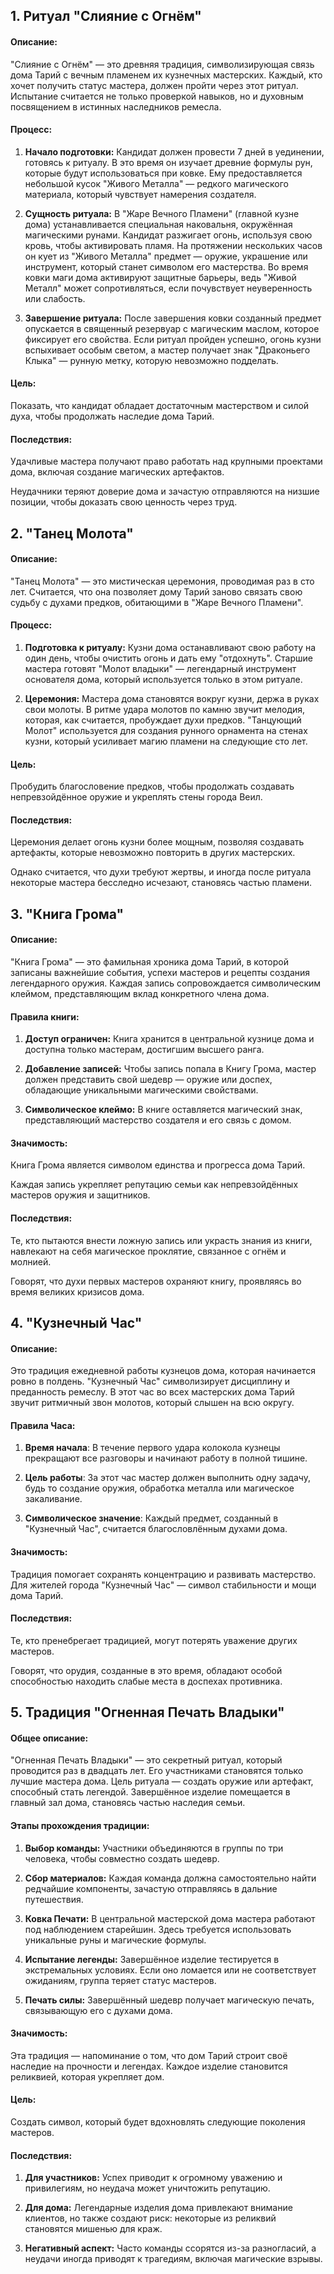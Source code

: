 
## 1. Ритуал "Слияние с Огнём"

#### Описание:
"Слияние с Огнём" — это древняя традиция, символизирующая связь дома Тарий с вечным пламенем их кузнечных мастерских. Каждый, кто хочет получить статус мастера, должен пройти через этот ритуал. Испытание считается не только проверкой навыков, но и духовным посвящением в истинных наследников ремесла.

#### Процесс:
1. **Начало подготовки:** Кандидат должен провести 7 дней в уединении, готовясь к ритуалу. В это время он изучает древние формулы рун, которые будут использоваться при ковке. Ему предоставляется небольшой кусок "Живого Металла" — редкого магического материала, который чувствует намерения создателя.

2. **Сущность ритуала:** В "Жаре Вечного Пламени" (главной кузне дома) устанавливается специальная наковальня, окружённая магическими рунами. Кандидат разжигает огонь, используя свою кровь, чтобы активировать пламя. На протяжении нескольких часов он кует из "Живого Металла" предмет — оружие, украшение или инструмент, который станет символом его мастерства. Во время ковки маги дома активируют защитные барьеры, ведь "Живой Металл" может сопротивляться, если почувствует неуверенность или слабость.

3. **Завершение ритуала:** После завершения ковки созданный предмет опускается в священный резервуар с магическим маслом, которое фиксирует его свойства. Если ритуал пройден успешно, огонь кузни вспыхивает особым светом, а мастер получает знак "Драконьего Клыка" — рунную метку, которую невозможно подделать.

#### Цель:
Показать, что кандидат обладает достаточным мастерством и силой духа, чтобы продолжать наследие дома Тарий.

#### Последствия:
Удачливые мастера получают право работать над крупными проектами дома, включая создание магических артефактов.

Неудачники теряют доверие дома и зачастую отправляются на низшие позиции, чтобы доказать свою ценность через труд.


## 2. "Танец Молота"

#### Описание:
"Танец Молота" — это мистическая церемония, проводимая раз в сто лет. Считается, что она позволяет дому Тарий заново связать свою судьбу с духами предков, обитающими в "Жаре Вечного Пламени".

#### Процесс:
1. **Подготовка к ритуалу:** Кузни дома останавливают свою работу на один день, чтобы очистить огонь и дать ему "отдохнуть". Старшие мастера готовят "Молот владыки" — легендарный инструмент основателя дома, который используется только в этом ритуале.

2. **Церемония:** Мастера дома становятся вокруг кузни, держа в руках свои молоты. В ритме удара молотов по камню звучит мелодия, которая, как считается, пробуждает духи предков. "Танцующий Молот" используется для создания рунного орнамента на стенах кузни, который усиливает магию пламени на следующие сто лет.

#### Цель:
Пробудить благословение предков, чтобы продолжать создавать непревзойдённое оружие и укреплять стены города Веил.

#### Последствия:
Церемония делает огонь кузни более мощным, позволяя создавать артефакты, которые невозможно повторить в других мастерских.

Однако считается, что духи требуют жертвы, и иногда после ритуала некоторые мастера бесследно исчезают, становясь частью пламени.



## 3. "Книга Грома" 

#### Описание:
"Книга Грома" — это фамильная хроника дома Тарий, в которой записаны важнейшие события, успехи мастеров и рецепты создания легендарного оружия. Каждая запись сопровождается символическим клеймом, представляющим вклад конкретного члена дома. 

#### Правила книги:
1. **Доступ ограничен:** Книга хранится в центральной кузнице дома и доступна только мастерам, достигшим высшего ранга.

2. **Добавление записей:** Чтобы запись попала в Книгу Грома, мастер должен представить свой шедевр — оружие или доспех, обладающие уникальными магическими свойствами.

3. **Символическое клеймо:** В книге оставляется магический знак, представляющий мастерство создателя и его связь с домом.

#### Значимость:
Книга Грома является символом единства и прогресса дома Тарий.

Каждая запись укрепляет репутацию семьи как непревзойдённых мастеров оружия и защитников.


#### Последствия:
Те, кто пытаются внести ложную запись или украсть знания из книги, навлекают на себя магическое проклятие, связанное с огнём и молнией.

Говорят, что духи первых мастеров охраняют книгу, проявляясь во время великих кризисов дома.



## 4. "Кузнечный Час"

#### Описание:
Это традиция ежедневной работы кузнецов дома, которая начинается ровно в полдень. "Кузнечный Час" символизирует дисциплину и преданность ремеслу. В этот час во всех мастерских дома Тарий звучит ритмичный звон молотов, который слышен на всю округу.

#### Правила Часа:
1. **Время начала**: В течение первого удара колокола кузнецы прекращают все разговоры и начинают работу в полной тишине.

2. **Цель работы**: За этот час мастер должен выполнить одну задачу, будь то создание оружия, обработка металла или магическое закаливание.

3. **Символическое значение**: Каждый предмет, созданный в "Кузнечный Час", считается благословлённым духами дома.

#### Значимость:
Традиция помогает сохранять концентрацию и развивать мастерство.
Для жителей города "Кузнечный Час" — символ стабильности и мощи дома Тарий.

#### Последствия:
Те, кто пренебрегает традицией, могут потерять уважение других мастеров.

Говорят, что орудия, созданные в это время, обладают особой способностью находить слабые места в доспехах противника.



## 5. Традиция "Огненная Печать Владыки"

#### Общее описание:
"Огненная Печать Владыки" — это секретный ритуал, который проводится раз в двадцать лет. Его участниками становятся только лучшие мастера дома. Цель ритуала — создать оружие или артефакт, способный стать легендой. Завершённое изделие помещается в главный зал дома, становясь частью наследия семьи.

#### Этапы прохождения традиции:
1. **Выбор команды:** Участники объединяются в группы по три человека, чтобы совместно создать шедевр.

2. **Сбор материалов:** Каждая команда должна самостоятельно найти редчайшие компоненты, зачастую отправляясь в дальние путешествия.

3. **Ковка Печати:** В центральной мастерской дома мастера работают под наблюдением старейшин. Здесь требуется использовать уникальные руны и магические формулы.

4. **Испытание легенды:** Завершённое изделие тестируется в экстремальных условиях. Если оно ломается или не соответствует ожиданиям, группа теряет статус мастеров.

5. **Печать силы:** Завершённый шедевр получает магическую печать, связывающую его с духами дома.

#### Значимость:
Эта традиция — напоминание о том, что дом Тарий строит своё наследие на прочности и легендах. Каждое изделие становится реликвией, которая укрепляет дом.

#### Цель:
Создать символ, который будет вдохновлять следующие поколения мастеров.

#### Последствия:
1. **Для участников:** Успех приводит к огромному уважению и привилегиям, но неудача может уничтожить репутацию.

2. **Для дома:** Легендарные изделия дома привлекают внимание клиентов, но также создают риск: некоторые из реликвий становятся мишенью для краж.

3. **Негативный аспект:** Часто команды ссорятся из-за разногласий, а неудачи иногда приводят к трагедиям, включая магические взрывы.
